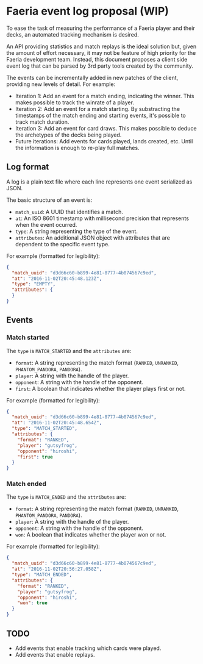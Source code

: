 # Faeria event log proposal (WIP)

To ease the task of measuring the performance of a Faeria player and their decks, an automated tracking mechanism is desired.

An API providing statistics and match replays is the ideal solution but, given the amount of effort necessary, it may not be feature of high priority for the Faeria development team. Instead, this document proposes a client side event log that can be parsed by 3rd party tools created by the community.

The events can be incrementally added in new patches of the client, providing new levels of detail. For example:

* Iteration 1: Add an event for a match ending, indicating the winner. This makes possible to track the winrate of a player.
* Iteration 2: Add an event for a match starting. By substracting the timestamps of the match ending and starting events, it's possible to track match duration.
* Iteration 3: Add an event for card draws. This makes possible to deduce the archetypes of the decks being played.
* Future iterations: Add events for cards played, lands created, etc. Until the information is enough to re-play full matches.

## Log format

A log is a plain text file where each line represents one event serialized as JSON.

The basic structure of an event is:

* `match_uuid`: A UUID that identifies a match.
* `at`: An ISO 8601 timestamp with millisecond precision that represents when the event ocurred.
* `type`: A string representing the type of the event.
* `attributes`: An additional JSON object with attributes that are dependent to the specific event type.

For example (formatted for legibility):

```json
{
  "match_uuid": "d3d66c60-b899-4e81-8777-4b074567c9ed",
  "at": "2016-11-02T20:45:48.123Z",
  "type": "EMPTY",
  "attributes": {
  }
}
```

## Events

### Match started

The `type` is `MATCH_STARTED` and the `attributes` are:

* `format`: A string representing the match format (`RANKED`, `UNRANKED`, `PHANTOM_PANDORA`, `PANDORA`).
* `player`: A string with the handle of the player.
* `opponent`: A string with the handle of the opponent.
* `first`: A boolean that indicates whether the player plays first or not.

For example (formatted for legibility):

```json
{
  "match_uuid": "d3d66c60-b899-4e81-8777-4b074567c9ed",
  "at": "2016-11-02T20:45:48.654Z",
  "type": "MATCH_STARTED",
  "attributes": {
    "format": "RANKED",
    "player": "gutsyfrog",
    "opponent": "hiroshi",
    "first": true
  }
}
```

### Match ended

The `type` is `MATCH_ENDED` and the `attributes` are:

* `format`: A string representing the match format (`RANKED`, `UNRANKED`, `PHANTOM_PANDORA`, `PANDORA`).
* `player`: A string with the handle of the player.
* `opponent`: A string with the handle of the opponent.
* `won`: A boolean that indicates whether the player won or not.

For example (formatted for legibility):

```json
{
  "match_uuid": "d3d66c60-b899-4e81-8777-4b074567c9ed",
  "at": "2016-11-02T20:56:27.058Z",
  "type": "MATCH_ENDED",
  "attributes": {
    "format": "RANKED",
    "player": "gutsyfrog",
    "opponent": "hiroshi",
    "won": true
  }
}
```

## TODO

* Add events that enable tracking which cards were played.
* Add events that enable replays.
